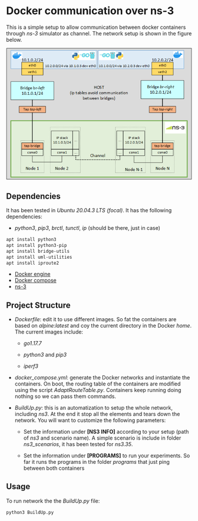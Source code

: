 # Docker communication over ns-3

This is a simple setup to allow communication between docker containers through _ns-3_ simulator as channel. The network setup is shown in the figure below.

![Network setup](./docs/network.png)

## Dependencies

It has been tested in _Ubuntu 20.04.3 LTS (focal)_. It has the following dependencies:

- _python3_, _pip3_, _brctl_, _tunctl_, _ip_ (should be there, just in case)

```
apt install python3
apt install python3-pip
apt install bridge-utils
apt install uml-utilities
apt install iproute2
```

- [Docker engine](https://docs.docker.com/engine/install/ubuntu/)
- [Docker compose](https://docs.docker.com/compose/install/)
- [ns-3](https://www.nsnam.org/wiki/Installation#Ubuntu.2FDebian.2FMint)

## Project Structure

- _Dockerfile_: edit it to use different images. So fat the containers are based on _alpine:latest_ and coy the current directory in the Docker _home_. The current images include:

  - _go1.17.7_

  - _python3_ and _pip3_

  - _iperf3_

- _docker_compose.yml_: generate the Docker networks and instantiate the containers. On boot, the routing table of the containers are modified using the script _AdaptRouteTable.py_. Containers keep running doing nothing so we can pass them commands.

- _BuildUp.py_: this is an automatization to setup the whole network, including _ns3_. At the end it stop all the elements and tears down the network. You will want to customize the following parameters:

  - Set the information under **[NS3 INFO]** according to your setup (path of _ns3_ and scenario name). A simple scenario is include in folder _ns3_scenarios_, it has been tested for _ns3.35_.

  - Set the information under **[PROGRAMS]** to run your experiments. So far it runs the programs in the folder _programs_ that just ping between both containers

## Usage

To run network the the _BuildUp.py_ file:

```shell
python3 BuildUp.py
```
